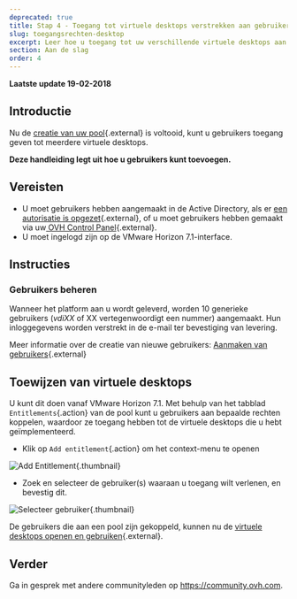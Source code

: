 ```yaml
---
deprecated: true
title: Stap 4 - Toegang tot virtuele desktops verstrekken aan gebruikers
slug: toegangsrechten-desktop
excerpt: Leer hoe u toegang tot uw verschillende virtuele desktops aan gebruikers kunt toewijzen
section: Aan de slag
order: 4
---
```


**Laatste update 19-02-2018**

## Introductie

Nu de [creatie van uw pool](https://docs.ovh.com/nl/cloud-desktop-infrastructure/howto-create-pool/){.external} is voltooid, kunt u gebruikers toegang geven tot meerdere virtuele desktops. 

**Deze handleiding legt uit hoe u gebruikers kunt toevoegen.**


## Vereisten

- U moet gebruikers hebben aangemaakt in de Active Directory, als er [een autorisatie is opgezet](https://docs.ovh.com/nl/cloud-desktop-infrastructure/approval-ad/){.external}, of u moet gebruikers hebben gemaakt via uw[ OVH Control Panel](https://www.ovh.com/auth/?action=gotomanager){.external}.
- U moet ingelogd zijn op de VMware Horizon 7.1-interface.



## Instructies

### Gebruikers beheren

Wanneer het platform aan u wordt geleverd, worden 10 generieke gebruikers (*vdiXX* of XX vertegenwoordigt een nummer) aangemaakt. Hun inloggegevens worden verstrekt in de e-mail ter bevestiging van levering.

Meer informatie over de creatie van nieuwe gebruikers:  [Aanmaken van gebruikers](https://docs.ovh.com/nl/cloud-desktop-infrastructure/create-users/){.external}


## Toewijzen van virtuele desktops

U kunt dit doen vanaf VMware Horizon 7.1. Met behulp van het tabblad `Entitlements`{.action} van de pool kunt u gebruikers aan bepaalde rechten koppelen, waardoor ze toegang hebben tot de virtuele desktops die u hebt geïmplementeerd.

- Klik op `Add entitlement`{.action} om het context-menu te openen

![Add Entitlement](images/1200.png){.thumbnail}

- Zoek en selecteer de gebruiker(s) waaraan u toegang wilt verlenen, en bevestig dit.

![Selecteer gebruiker](images/1201.png){.thumbnail}


De gebruikers die aan een pool zijn gekoppeld, kunnen nu de [virtuele desktops openen en gebruiken](https://docs.ovh.com/nl/cloud-desktop-infrastructure/connexion-desk/){.external}.


## Verder

Ga in gesprek met andere communityleden op <https://community.ovh.com>.
